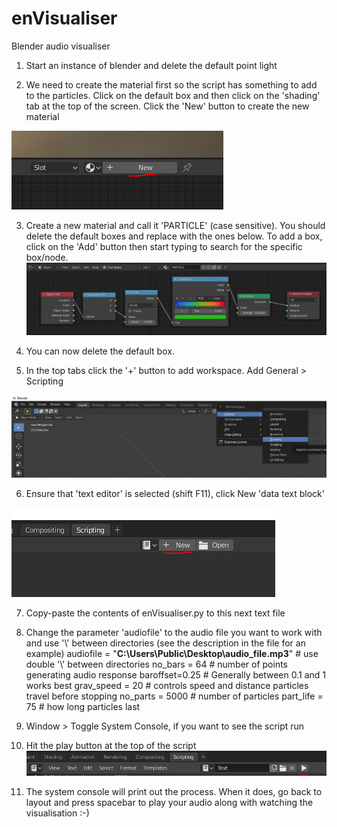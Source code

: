 # enVisualiser
Blender audio visualiser

1. Start an instance of blender and delete the default point light

2. We need to create the material first so the script has something to add to the particles. Click on the default box and then click on the 'shading' tab at the top of the screen. Click the 'New' button to create the new material

![Add new material](https://github.com/enber-music/enVisualiser/blob/master/instruction_images/new_material.PNG)

3. Create a new material and call it 'PARTICLE' (case sensitive). You should delete the default boxes and replace with the ones below. To add a box, click on the 'Add' button then start typing to search for the specific box/node.
![Add new material](https://github.com/enber-music/enVisualiser/blob/master/instruction_images/PARTICLE_material.PNG)

4. You can now delete the default box.

5. In the top tabs click the '+' button to add workspace. Add General > Scripting

![Add scripting tab](https://github.com/enber-music/enVisualiser/blob/master/instruction_images/add_scripting.png)

6. Ensure that 'text editor' is selected (shift F11), click New 'data text block'

![Add new text](https://github.com/enber-music/enVisualiser/blob/master/instruction_images/new_text.PNG)

7. Copy-paste the contents of enVisualiser.py to this next text file

8. Change the parameter 'audiofile' to the audio file you want to work with and use '\\' between directories (see the description in the file for an example)
  audiofile = "**C:\\Users\\Public\\Desktop\\audio_file.mp3**" # use double '\\' between directories
  no_bars = 64 # number of points generating audio response
  baroffset=0.25 # Generally between 0.1 and 1 works best
  grav_speed = 20 # controls speed and distance particles travel before stopping
  no_parts = 5000 # number of particles
  part_life = 75 # how long particles last

9. Window > Toggle System Console, if you want to see the script run

10. Hit the play button at the top of the script
![Run script](https://github.com/enber-music/enVisualiser/blob/master/instruction_images/run_script.PNG)

11. The system console will print out the process. When it does, go back to layout and press spacebar to play your audio along with watching the visualisation :-)
